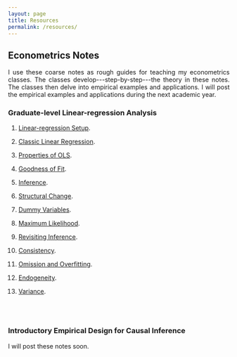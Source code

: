 ```yaml
---
layout: page
title: Resources
permalink: /resources/
---
```

## Econometrics Notes
<style>body {text-align: justify}</style>
I use these coarse notes as rough guides for teaching my econometrics classes. The classes develop---step-by-step---the theory in these notes. The classes then delve into empirical examples and applications. I will post the empirical examples and applications during the next academic year.
<br />

### Graduate-level Linear-regression Analysis
1. [Linear-regression Setup](https://www.dropbox.com/s/mjct4zovsw4q1bk/topic1_regressionsetup.pdf?dl=0). 

2. [Classic Linear Regression](https://www.dropbox.com/s/qg48r3k2vo5pqg6/topic2_classiclinear.pdf?dl=0). 

3. [Properties of OLS](https://www.dropbox.com/s/btvir5sd2acw94c/topic3_propertiesols.pdf?dl=0). 

4. [Goodness of Fit](https://www.dropbox.com/s/okz4lby9usvv2qe/topic4_goodnessfit.pdf?dl=0). 

5. [Inference](https://www.dropbox.com/s/qsivfauxuxz1h2m/topic5_inference.pdf?dl=0). 

6. [Structural Change](https://www.dropbox.com/s/ukqvjz964z399iq/topic6_structuralchange.pdf?dl=0). 

7. [Dummy Variables](https://www.dropbox.com/s/leil414f8l0k6o5/topic7_dummyvariables.pdf?dl=0). 

8. [Maximum Likelihood](https://www.dropbox.com/s/z5epp2woshwgnx3/topic8_ml.pdf?dl=0). 

9. [Revisiting Inference](https://www.dropbox.com/s/qevt80bkfgpbll8/topic8a_revisitinginference.pdf?dl=0). 

10. [Consistency](https://www.dropbox.com/s/s6uofkwyzxet65o/topic9_consistency.pdf?dl=0). 

11. [Omission and Overfitting](https://www.dropbox.com/s/ribu7dgaavd2n56/topic10_omissionoverfitting.pdf?dl=0). 

12. [Endogeneity](https://www.dropbox.com/s/8npjydd29coeli5/topic11_endogeneity.pdf?dl=0). 

13. [Variance](https://www.dropbox.com/s/0tksmn23cp5auv9/topic12_varianceestimation.pdf?dl=0).
<br />
<br />

### Introductory Empirical Design for Causal Inference
I will post these notes soon.
<br />